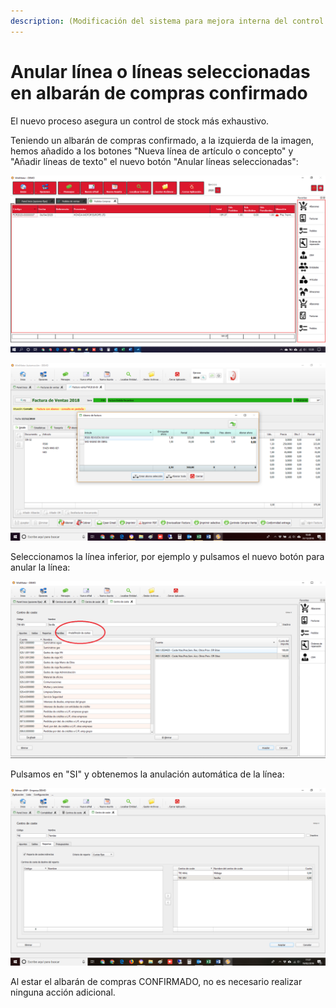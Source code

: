 ```yaml
---
description: (Modificación del sistema para mejora interna del control de stock)
---
```


# Anular línea o líneas seleccionadas en albarán de compras confirmado

El nuevo proceso asegura un control de stock más exhaustivo. 

Teniendo un albarán de compras confirmado, a la izquierda de la imagen, hemos añadido a los botones "Nueva línea de artículo o concepto" y "Añadir líneas de texto" el nuevo botón "Anular líneas seleccionadas":

![Anular l&#xED;neas seleccionadas](../../.gitbook/assets/image%20%28442%29.png)

![](../../.gitbook/assets/image%20%28360%29.png)

Seleccionamos la línea inferior, por ejemplo y pulsamos el nuevo botón para anular la línea:

![](../../.gitbook/assets/image%20%28117%29.png)

Pulsamos en "SI" y obtenemos la anulación automática de la línea:

![](../../.gitbook/assets/image%20%28127%29.png)

Al estar el albarán de compras CONFIRMADO, no es necesario realizar ninguna acción adicional.

